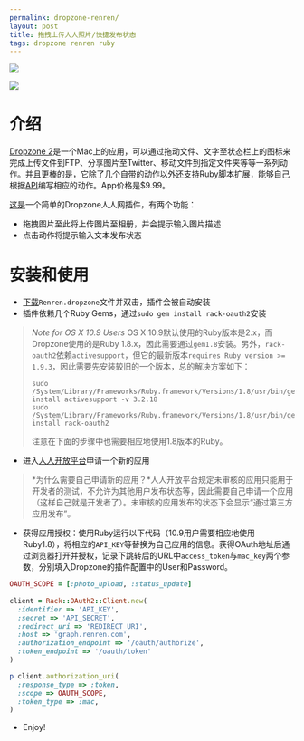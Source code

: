 ```yaml
---
permalink: dropzone-renren/
layout: post
title: 拖拽上传人人照片/快捷发布状态
tags: dropzone renren ruby
---
```


![](/images/renren_plus_dropzone.png)

![](/images/dropzone-renren.gif)

# 介绍

[Dropzone 2](http://aptonic.com/dropzone/)是一个Mac上的应用，可以通过拖动文件、文字至状态栏上的图标来完成上传文件到FTP、分享图片至Twitter、移动文件到指定文件夹等等一系列动作。并且更棒的是，它除了几个自带的动作以外还支持Ruby脚本扩展，能够自己根据[API](http://aptonic.com/api/)编写相应的动作。App价格是$9.99。

[这是](https://github.com/blahgeek/dropzone-user-scripts/blob/master/Renren.dropzone)一个简单的Dropzone人人网插件，有两个功能：

- 拖拽图片至此将上传图片至相册，并会提示输入图片描述
- 点击动作将提示输入文本发布状态

# 安装和使用

- [下载](https://github.com/blahgeek/dropzone-user-scripts/blob/master/Renren.dropzone)`Renren.dropzone`文件并双击，插件会被自动安装
- 插件依赖几个Ruby Gems，通过`sudo gem install rack-oauth2`安装

> *Note for OS X 10.9 Users* OS X 10.9默认使用的Ruby版本是2.x，而Dropzone使用的是Ruby 1.8.x，因此需要通过`gem1.8`安装。另外，`rack-oauth2`依赖`activesupport`，但它的最新版本`requires Ruby version >= 1.9.3`，因此需要先安装较旧的一个版本，总的解决方案如下：
>
> ```
> sudo /System/Library/Frameworks/Ruby.framework/Versions/1.8/usr/bin/gem install activesupport -v 3.2.18
> sudo /System/Library/Frameworks/Ruby.framework/Versions/1.8/usr/bin/gem install rack-oauth2
> ```
> 
> 注意在下面的步骤中也需要相应地使用1.8版本的Ruby。

- 进入[人人开放平台](http://app.renren.com/developers/newapp)申请一个新的应用

> *为什么需要自己申请新的应用？*人人开放平台规定未审核的应用只能用于开发者的测试，不允许为其他用户发布状态等，因此需要自己申请一个应用（这样自己就是开发者了）。未审核的应用发布的状态下会显示“通过第三方应用发布”。

- 获得应用授权：使用Ruby运行以下代码（10.9用户需要相应地使用Ruby1.8），将相应的`API_KEY`等替换为自己应用的信息。获得OAuth地址后通过浏览器打开并授权，记录下跳转后的URL中`access_token`与`mac_key`两个参数，分别填入Dropzone的插件配置中的User和Password。

```ruby
OAUTH_SCOPE = [:photo_upload, :status_update]
 
client = Rack::OAuth2::Client.new(
  :identifier => 'API_KEY',
  :secret => 'API_SECRET',
  :redirect_uri => 'REDIRECT_URI',
  :host => 'graph.renren.com',
  :authorization_endpoint => '/oauth/authorize',
  :token_endpoint => '/oauth/token'
)

p client.authorization_uri(
  :response_type => :token,
  :scope => OAUTH_SCOPE, 
  :token_type => :mac,
)
```

- Enjoy!


